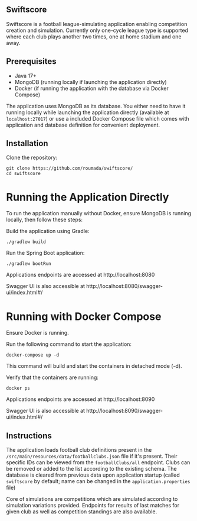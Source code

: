 ## Swiftscore

Swiftscore is a football league-simulating application enabling competition creation and simulation.
Currently only one-cycle league type is supported where each club plays another two times, one at home stadium and one away.

## Prerequisites

- Java 17+
- MongoDB (running locally if launching the application directly)
- Docker (if running the application with the database via Docker Compose)

The application uses MongoDB as its database.
You either need to have it running locally while launching the application directly (available at `localhost:27017`) or use a included Docker Compose file which comes with application and database definition for convenient deployment.

## Installation

Clone the repository:

```
git clone https://github.com/roumada/swiftscore/
cd swiftscore
```

# Running the Application Directly

To run the application manually without Docker, ensure MongoDB is running locally, then follow these steps:

Build the application using Gradle:

```
./gradlew build
```

Run the Spring Boot application:

```
./gradlew bootRun
```


Applications endpoints are accessed at http://localhost:8080

Swagger UI is also accessible at http://localhost:8080/swagger-ui/index.html#/

# Running with Docker Compose

Ensure Docker is running.

Run the following command to start the application:

```
docker-compose up -d
```

This command will build and start the containers in detached mode (-d).

Verify that the containers are running:

```
docker ps
```


Applications endpoints are accessed at http://localhost:8090

Swagger UI is also accessible at http://localhost:8090/swagger-ui/index.html#/

## Instructions

The application loads football club definitions present in the `/src/main/resources/data/footballclubs.json` file if it's present. Their specific IDs can be
viewed from the `footballClubs/all` endpoint. Clubs can be removed or added to the list according to the existing schema.
The database is cleared from previous data upon application startup (called `swiftscore` by default; name can be changed in the `application.properties` file)

Core of simulations are competitions which are simulated according to simulation variations provided.
Endpoints for results of last matches for given club as well as competition standings are also available.
